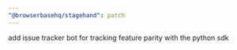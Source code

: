 ```yaml
---
"@browserbasehq/stagehand": patch
---
```


add issue tracker bot for tracking feature parity with the python sdk
